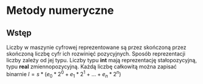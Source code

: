 # Metody numeryczne

## Wstęp
Liczby w maszynie cyfrowej reprezentowane są przez skończoną przez skończoną liczbę cyfr ich rozwinięć pozycyjnych.
Sposób reprezentacji liczby zależy od jej typu. Liczby typu **int** mają reprezentację stałopozycyjną, typu **real**
zmiennopozycyjną. Każdą liczbę całkowitą można zapisać binarnie
$l=s*(e_0*2^0+e_1*2^1+...+e_n*2^n)$
